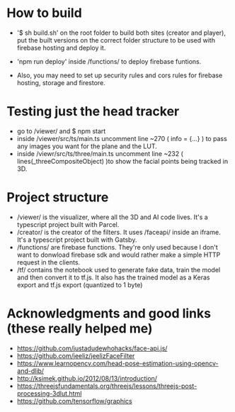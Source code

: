 # How to build

- '\$ sh build.sh' on the root folder to build both sites (creator and player),
  put the built versions on the correct folder structure to be used with firebase hosting
  and deploy it.

- 'npm run deploy' inside /functions/ to deploy firebase funtions.

- Also, you may need to set up security rules and cors rules for firebase hosting, storage and firestore.

# Testing just the head tracker

- go to /viewer/ and \$ npm start
- inside /viewer/src/ts/main.ts uncomment line ~270 ( info = {...} ) to pass any images you want for the plane and the LUT.
- inside /viewr/src/ts/three/main.ts uncomment line ~232 ( lines(\_threeCompositeObject) )to show the facial points being tracked in 3D.

# Project structure

- /viewer/ is the visualizer, where all the 3D and AI code lives. It's a typescript project built with Parcel.
- /creator/ is the creator of the filters. It uses /faceapi/ inside an iframe. It's a typescript project built with Gatsby.
- /functions/ are firebase functions. They're only used because I don't want to donwload firebase sdk and would rather make a simple HTTP request in the clients.
- /tf/ contains the notebook used to generate fake data, train the model and then convert it to tf.js. It also has the trained model as a Keras export and tf.js export (quantized to 1 byte)

# Acknowledgments and good links (these really helped me)

- https://github.com/justadudewhohacks/face-api.js/
- https://github.com/jeeliz/jeelizFaceFilter
- https://www.learnopencv.com/head-pose-estimation-using-opencv-and-dlib/
- http://ksimek.github.io/2012/08/13/introduction/
- https://threejsfundamentals.org/threejs/lessons/threejs-post-processing-3dlut.html
- https://github.com/tensorflow/graphics
